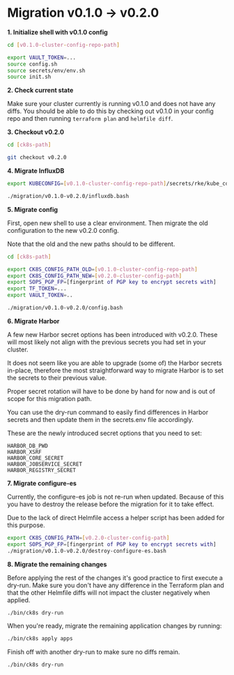 # Migration v0.1.0 -> v0.2.0

**1. Initialize shell with v0.1.0 config**

```bash
cd [v0.1.0-cluster-config-repo-path]

export VAULT_TOKEN=...
source config.sh
source secrets/env/env.sh
source init.sh
```

**2. Check current state**

Make sure your cluster currently is running v0.1.0 and does not have any diffs.
You should be able to do this by checking out v0.1.0 in your config repo and
then running `terraform plan` and `helmfile diff`.

**3. Checkout v0.2.0**

```bash
cd [ck8s-path]

git checkout v0.2.0
```

**4. Migrate InfluxDB**

```bash
export KUBECONFIG=[v0.1.0-cluster-config-repo-path]/secrets/rke/kube_config_eck-sc.yaml

./migration/v0.1.0-v0.2.0/influxdb.bash
```

**5. Migrate config**

First, open new shell to use a clear environment. Then migrate the old
configuration to the new v0.2.0 config.

Note that the old and the new paths should to be different.

```bash
cd [ck8s-path]

export CK8S_CONFIG_PATH_OLD=[v0.1.0-cluster-config-repo-path]
export CK8S_CONFIG_PATH_NEW=[v0.2.0-cluster-config-path]
export SOPS_PGP_FP=[fingerprint of PGP key to encrypt secrets with]
export TF_TOKEN=...
export VAULT_TOKEN=..

./migration/v0.1.0-v0.2.0/config.bash
```

**6. Migrate Harbor**

A few new Harbor secret options has been introduced with v0.2.0. These will
most likely not align with the previous secrets you had set in your cluster.

It does not seem like you are able to upgrade (some of) the Harbor secrets
in-place, therefore the most straightforward way to migrate Harbor is to set
the secrets to their previous value.

Proper secret rotation will have to be done by hand for now and is out of
scope for this migration path.

You can use the dry-run command to easily find differences in Harbor secrets
and then update them in the secrets.env file accordingly.

These are the newly introduced secret options that you need to set:

```
HARBOR_DB_PWD
HARBOR_XSRF
HARBOR_CORE_SECRET
HARBOR_JOBSERVICE_SECRET
HARBOR_REGISTRY_SECRET
```

**7. Migrate configure-es**

Currently, the configure-es job is not re-run when updated. Because of this you
have to destroy the release before the migration for it to take effect.

Due to the lack of direct Helmfile access a helper script has been added for
this purpose.

```bash
export CK8S_CONFIG_PATH=[v0.2.0-cluster-config-path]
export SOPS_PGP_FP=[fingerprint of PGP key to encrypt secrets with]
./migration/v0.1.0-v0.2.0/destroy-configure-es.bash
```

**8. Migrate the remaining changes**

Before applying the rest of the changes it's good practice to first execute a
dry-run. Make sure you don't have any difference in the Terraform plan and that
the other Helmfile diffs will not impact the cluster negatively when applied.

```bash
./bin/ck8s dry-run
```

When you're ready, migrate the remaining application changes by running:

```bash
./bin/ck8s apply apps
```

Finish off with another dry-run to make sure no diffs remain.


```bash
./bin/ck8s dry-run
```
